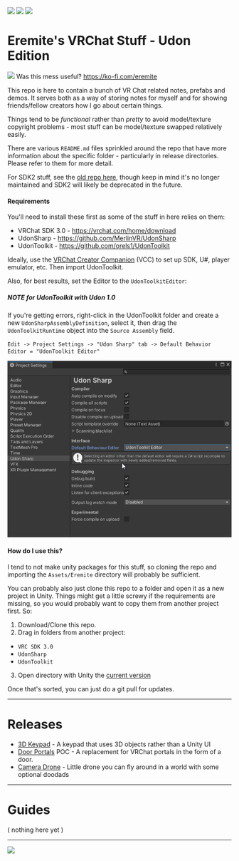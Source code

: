 ![](https://forthebadge.com/images/badges/contains-technical-debt.svg) ![](https://forthebadge.com/images/badges/60-percent-of-the-time-works-every-time.svg) ![](https://forthebadge.com/images/badges/fuck-it-ship-it.svg)

# Eremite's VRChat Stuff - Udon Edition

![](https://i.imgur.com/FO5AyXY.png) Was this mess useful? https://ko-fi.com/eremite

This repo is here to contain a bunch of VR Chat related notes, prefabs and demos.  It serves both as a way of storing notes for myself and for showing friends/fellow creators how I go about certain things.

Things tend to be *functional* rather than *pretty* to avoid model/texture copyright problems - most stuff can be model/texture swapped relatively easily.

There are various `README.md` files sprinkled around the repo that have more information about the specific folder - particularly in release directories.  Please refer to them for more detail.

For SDK2 stuff, see the [old repo here](https://github.com/Erumite/Eremite_VRC), though keep in mind it's no longer maintained and SDK2 will likely be deprecated in the future.

#### Requirements
You'll need to install these first as some of the stuff in here relies on them:

* VRChat SDK 3.0 - https://vrchat.com/home/download
* UdonSharp - https://github.com/MerlinVR/UdonSharp
* UdonToolkit - https://github.com/orels1/UdonToolkit

Ideally, use the [VRChat Creator Companion](https://vcc.docs.vrchat.com/) (VCC) to set up SDK, U#, player emulator, etc.  Then import UdonToolkit.

Also, for best results, set the Editor to the `UdonToolkitEditor`:

##### NOTE for UdonToolkit with Udon 1.0
If you're getting errors, right-click in the UdonToolkit folder and create a new `UdonSharpAssemblyDefinition`, select it, then drag the `UdonToolkitRuntime` object into the `Source Assembly` field.

```
Edit -> Project Settings -> "Udon Sharp" tab -> Default Behavior Editor = "UdonToolkit Editor"
```

![](Assets/Eremite/_doc/swap_editor.png)

#### How do I use this?
I tend to not make unity packages for this stuff, so cloning the repo and importing the `Assets/Eremite` directory will probably be sufficient.

You can probably also just clone this repo to a folder and open it as a new project in Unity.  Things might get a little screwy if the requirements are missing, so you would probably want to copy them from another project first.  So:

1. Download/Clone this repo.
2. Drag in folders from another project:
 * `VRC SDK 3.0`
 * `UdonSharp`
 * `UdonToolkit`
3. Open directory with Unity the [current version](https://docs.vrchat.com/docs/current-unity-version)

Once that's sorted, you can just do a git pull for updates.

---

# Releases
 * [3D Keypad](Assets/Eremite/Keypad-3D) - A keypad that uses 3D objects rather than a Unity UI
 * [Door Portals](Assets/Eremite/DoorPortal) POC - A replacement for VRChat portals in the form of a door.
 * [Camera Drone](Assets/Eremite/CameraDrone) - Little drone you can fly around in a world with some optional doodads

---

# Guides
( nothing here yet )

---

![](https://i.imgur.com/aKchYhg.png)
